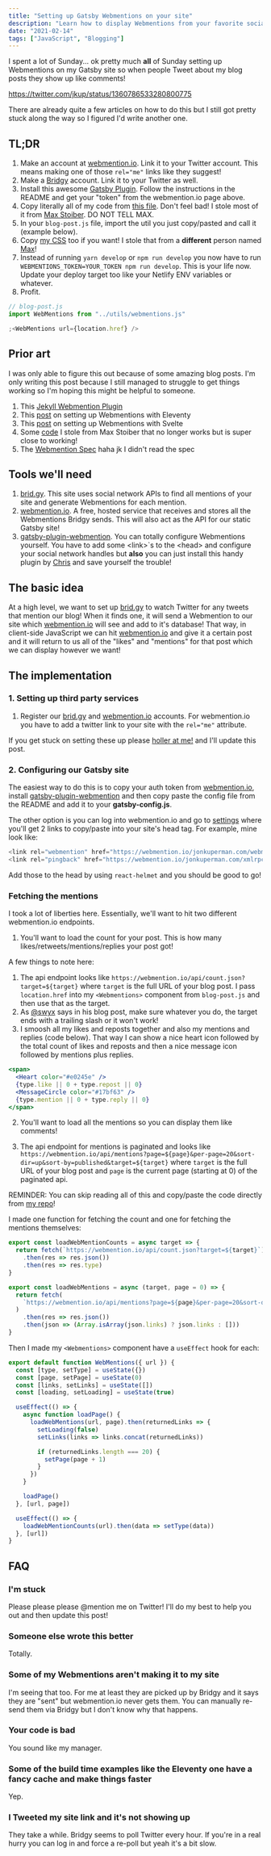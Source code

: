 ```yaml
---
title: "Setting up Gatsby Webmentions on your site"
description: "Learn how to display Webmentions from your favorite social networks on your Gatsby site"
date: "2021-02-14"
tags: ["JavaScript", "Blogging"]
---
```


I spent a lot of Sunday... ok pretty much **all** of Sunday setting up Webmentions on my Gatsby site so when people Tweet about my blog posts they show up like comments!

https://twitter.com/jkup/status/1360786533280800775

There are already quite a few articles on how to do this but I still got pretty stuck along the way so I figured I'd write another one.

## TL;DR

1. Make an account at <a href="https://webmention.io/">webmention.io</a>. Link it to your Twitter account. This means making one of those `rel="me"` links like they suggest!
1. Make a <a href="https://brid.gy/">Bridgy</a> account. Link it to your Twitter as well.
1. Install this awesome <a href="https://github.com/ChristopherBiscardi/gatsby-plugin-webmention">Gatsby Plugin</a>. Follow the instructions in the README and get your "token" from the webmention.io page above.
1. Copy literally all of my code from <a href="https://github.com/jkup/jonkuperman.com/blob/master/src/utils/webmentions.js">this file</a>. Don't feel bad! I stole most of it from <a href="https://twitter.com/mxstbr">Max Stoiber</a>. DO NOT TELL MAX.
1. In your `blog-post.js` file, import the util you just copy/pasted and call it (example below).
1. Copy <a href="https://github.com/jkup/jonkuperman.com/blob/master/src/components/global.css#L316">my CSS</a> too if you want! I stole that from a **different** person named <a href="https://twitter.com/mxbck">Max</a>!
1. Instead of running `yarn develop` or `npm run develop` you now have to run `WEBMENTIONS_TOKEN=YOUR_TOKEN npm run develop`. This is your life now. Update your deploy target too like your Netlify ENV variables or whatever.
1. Profit.

```javascript
// blog-post.js
import WebMentions from "../utils/webmentions.js"

;<WebMentions url={location.href} />
```

## Prior art

I was only able to figure this out because of some amazing blog posts. I'm only writing this post because I still managed to struggle to get things working so I'm hoping this might be helpful to someone.

1. This <a href="https://github.com/aarongustafson/jekyll-webmention_io">Jekyll Webmention Plugin</a>
1. This <a href="https://mxb.dev/blog/using-webmentions-on-static-sites/">post</a> on setting up Webmentions with Eleventy
1. This <a href="https://www.swyx.io/clientside-webmentions/">post</a> on setting up Webmentions with Svelte
1. Some <a href="https://github.com/mxstbr/mxstbr.com/blob/49aceb93a43d1e87736f204f26c07e203cb2a0e1/components/WebMentions/WebMentionCounts.js">code</a> I stole from Max Stoiber that no longer works but is super close to working!
1. The <a href="https://www.w3.org/TR/webmention/">Webmention Spec</a> haha jk I didn't read the spec

## Tools we'll need

1. <a href="https://brid.gy/">brid.gy</a>. This site uses social network APIs to find all mentions of your site and generate Webmentions for each mention.
1. <a href="https://webmention.io/">webmention.io</a>. A free, hosted service that receives and stores all the Webmentions Bridgy sends. This will also act as the API for our static Gatsby site!
1. <a href="https://github.com/ChristopherBiscardi/gatsby-plugin-webmention">gatsby-plugin-webmention</a>. You can totally configure Webmentions yourself. You have to add some &lt;link>`s to the &lt;head> and configure your social network handles but **also** you can just install this handy plugin by <a href="https://twitter.com/chrisbiscardi">Chris</a> and save yourself the trouble!

## The basic idea

At a high level, we want to set up <a href="https://brid.gy/">brid.gy</a> to watch Twitter for any tweets that mention our blog! When it finds one, it will send a Webmention to our site which <a href="https://webmention.io/">webmention.io</a> will see and add to it's database! That way, in client-side JavaScript we can hit <a href="https://webmention.io/">webmention.io</a> and give it a certain post and it will return to us all of the "likes" and "mentions" for that post which we can display however we want!

## The implementation

### 1. Setting up third party services

1. Register our <a href="https://brid.gy/">brid.gy</a> and <a href="https://webmention.io/">webmention.io</a> accounts. For webmention.io you have to add a twitter link to your site with the `rel="me"` attribute.

If you get stuck on setting these up please <a href="https://twitter.com/intent/tweet/?text=@jkup%20how%20could%20you">holler at me!</a> and I'll update this post.

### 2. Configuring our Gatsby site

The easiest way to do this is to copy your auth token from <a href="https://webmention.io/">webmention.io</a>, install <a href="https://github.com/ChristopherBiscardi/gatsby-plugin-webmention">gatsby-plugin-webmention</a> and then copy paste the config file from the README and add it to your **gatsby-config.js**.

The other option is you can log into webmention.io and go to <a href="https://webmention.io/settings">settings</a> where you'll get 2 links to copy/paste into your site's head tag. For example, mine look like:

```javascript
<link rel="webmention" href="https://webmention.io/jonkuperman.com/webmention" />
<link rel="pingback" href="https://webmention.io/jonkuperman.com/xmlrpc" />
```

Add those to the head by using `react-helmet` and you should be good to go!

### Fetching the mentions

I took a lot of liberties here. Essentially, we'll want to hit two different webmention.io endpoints.

1. You'll want to load the count for your post. This is how many likes/retweets/mentions/replies your post got!

A few things to note here:

1. The api endpoint looks like `https://webmention.io/api/count.json?target=${target}` where `target` is the full URL of your blog post. I pass `location.href` into my `<Webmentions>` component from `blog-post.js` and then use that as the target.
1. As <a href="https://twitter.com/swyx">@swyx</a> says in his blog post, make sure whatever you do, the target ends with a trailing slash or it won't work!
1. I smoosh all my likes and reposts together and also my mentions and replies (code below). That way I can show a nice heart icon followed by the total count of likes and reposts and then a nice message icon followed by mentions plus replies.

```jsx
<span>
  <Heart color="#e0245e" />
  {type.like || 0 + type.repost || 0}
  <MessageCircle color="#17bf63" />
  {type.mention || 0 + type.reply || 0}
</span>
```

2. You'll want to load all the mentions so you can display them like comments!

1. The api endpoint for mentions is paginated and looks like `https://webmention.io/api/mentions?page=${page}&per-page=20&sort-dir=up&sort-by=published&target=${target}` where `target` is the full URL of your blog post and `page` is the current page (starting at 0) of the paginated api.

REMINDER: You can skip reading all of this and copy/paste the code directly from <a href="https://github.com/jkup/jonkuperman.com/blob/master/src/utils/webmentions.js">my repo</a>!

I made one function for fetching the count and one for fetching the mentions themselves:

```javascript
export const loadWebMentionCounts = async target => {
  return fetch(`https://webmention.io/api/count.json?target=${target}`)
    .then(res => res.json())
    .then(res => res.type)
}

export const loadWebMentions = async (target, page = 0) => {
  return fetch(
    `https://webmention.io/api/mentions?page=${page}&per-page=20&sort-dir=up&sort-by=published&target=${target}`
  )
    .then(res => res.json())
    .then(json => (Array.isArray(json.links) ? json.links : []))
}
```

Then I made my `<Webmentions>` component have a `useEffect` hook for each:

```javascript
export default function WebMentions({ url }) {
  const [type, setType] = useState({})
  const [page, setPage] = useState(0)
  const [links, setLinks] = useState([])
  const [loading, setLoading] = useState(true)

  useEffect(() => {
    async function loadPage() {
      loadWebMentions(url, page).then(returnedLinks => {
        setLoading(false)
        setLinks(links => links.concat(returnedLinks))

        if (returnedLinks.length === 20) {
          setPage(page + 1)
        }
      })
    }

    loadPage()
  }, [url, page])

  useEffect(() => {
    loadWebMentionCounts(url).then(data => setType(data))
  }, [url])
}
```

## FAQ

### I'm stuck

Please please please @mention me on Twitter! I'll do my best to help you out and then update this post!

### Someone else wrote this better

Totally.

### Some of my Webmentions aren't making it to my site

I'm seeing that too. For me at least they are picked up by Bridgy and it says they are "sent" but webmention.io never gets them. You can manually re-send them via Bridgy but I don't know why that happens.

### Your code is bad

You sound like my manager.

### Some of the build time examples like the Eleventy one have a fancy cache and make things faster

Yep.

### I Tweeted my site link and it's not showing up

They take a while. Bridgy seems to poll Twitter every hour. If you're in a real hurry you can log in and force a re-poll but yeah it's a bit slow.
